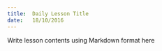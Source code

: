 ```yaml
---
title:  Daily Lesson Title
date:   18/10/2016
---
```


Write lesson contents using Markdown format here